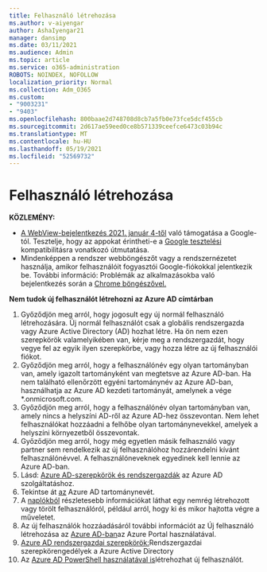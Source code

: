 ```yaml
---
title: Felhasználó létrehozása
ms.author: v-aiyengar
author: AshaIyengar21
manager: dansimp
ms.date: 03/11/2021
ms.audience: Admin
ms.topic: article
ms.service: o365-administration
ROBOTS: NOINDEX, NOFOLLOW
localization_priority: Normal
ms.collection: Adm_O365
ms.custom:
- "9003231"
- "9403"
ms.openlocfilehash: 800baae2d748708d8cb7a5fb0e73fce5dcf455cb
ms.sourcegitcommit: 2d617ae59eed0ce8b571339ceefce6473c03b94c
ms.translationtype: MT
ms.contentlocale: hu-HU
ms.lasthandoff: 05/19/2021
ms.locfileid: "52569732"
---
```

# <a name="create-user"></a>Felhasználó létrehozása

**KÖZLEMÉNY:**

- [A WebView-bejelentkezés 2021. január 4-től](/azure/active-directory/external-identities/google-federation#deprecation-of-webview-sign-in-support) való támogatása a Google-tól. Tesztelje, hogy az appokat érintheti-e a [Google tesztelési](https://go.microsoft.com/fwlink/?linkid=2157323) kompatibilitásra vonatkozó útmutatása.
- Mindenképpen a rendszer webböngészőt vagy a rendszernézetet használja, amikor felhasználóit fogyasztói Google-fiókokkal jelentkezik be. További információ: Problémák az alkalmazásokba való bejelentkezés során a [Chrome böngészővel.](/office365/troubleshoot/miscellaneous/chrome-behavior-affects-applications)

**Nem tudok új felhasználót létrehozni az Azure AD címtárban**

1. Győződjön meg arról, hogy jogosult egy új normál felhasználó létrehozására. Új normál felhasználót csak a globális rendszergazda vagy Azure Active Directory (AD) hozhat létre. Ha ön nem ezen szerepkörök valamelyikében van, kérje meg a rendszergazdát, hogy vegye fel az egyik ilyen szerepkörbe, vagy hozza létre az új felhasználói fiókot.
1. Győződjön meg arról, hogy a felhasználónév egy olyan tartományban van, amely igazolt tartományként van megtetsve az Azure AD-ban. Ha nem található ellenőrzött egyéni tartománynév az Azure AD-ban, használhatja az Azure AD kezdeti tartományát, amelynek a vége *.onmicrosoft.com.
1. Győződjön meg arról, hogy a felhasználónév olyan tartományban van, amely nincs a helyszíni AD-ről az Azure AD-hez összevontan. Nem lehet felhasználókat hozzáadni a felhőbe olyan tartománynevekkel, amelyek a helyszíni környezetből összevontak.
1. Győződjön meg arról, hogy még egyetlen másik felhasználó vagy partner sem rendelkezik az új felhasználóhoz hozzárendelni kívánt felhasználónévvel. A felhasználóneveknek egyedinek kell lennie az Azure AD-ban.
1. Lásd: [Azure AD-szerepkörök és rendszergazdák](https://portal.azure.com/#blade/Microsoft_AAD_IAM/ActiveDirectoryMenuBlade/RolesAndAdministrators) az Azure AD szolgáltatáshoz.
1. Tekintse át [az](https://portal.azure.com/#blade/Microsoft_AAD_IAM/ActiveDirectoryMenuBlade/RolesAndAdministrators) Azure AD tartománynevét.
1. A [naplókból](https://portal.azure.com/#blade/Microsoft_AAD_IAM/ActiveDirectoryMenuBlade/RolesAndAdministrators) részletesebb információkat láthat egy nemrég létrehozott vagy törölt felhasználóról, például arról, hogy ki és mikor hajtotta végre a műveletet.
1. Az új felhasználók hozzáadásáról további információt az Új felhasználó létrehozása az [Azure AD-ban](/azure/active-directory/active-directory-users-create-azure-portal)az Azure Portal használatával.
1. [Azure AD rendszergazdai szerepkörök:](/azure/active-directory/active-directory-assign-admin-roles)Rendszergazdai szerepkörengedélyek a Azure Active Directory
1. Az [Azure AD PowerShell használatával is](/powershell/module/azuread/new-azureaduser?view=azureadps-2.0)létrehozhat új felhasználót.
